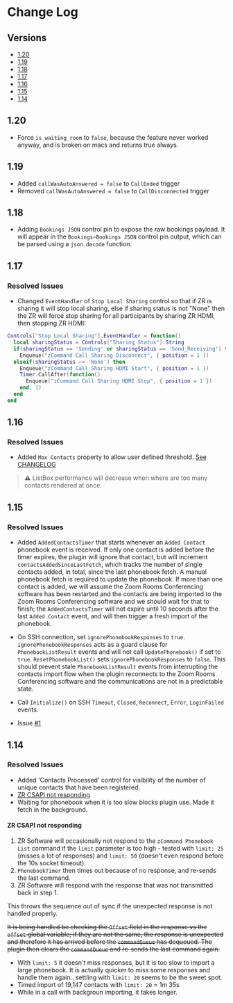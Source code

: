 # Change Log

## Versions

- [1.20](#120)
- [1.19](#119)
- [1.18](#118)
- [1.17](#117)
- [1.16](#116)
- [1.15](#115)
- [1.14](#114)

## 1.20

- Force `is_waiting_room` to `false`, because the feature never worked anyway, and is broken on macs and returns true always.

## 1.19

- Added `callWasAutoAnswered = false` to `CallEnded` trigger
- Removed `callWasAutoAnswered = false` to `CallDisconnected` trigger

## 1.18

- Adding `Bookings JSON` control pin to expose the raw bookings payload. It will appear in the `Bookings~Bookings JSON` control pin output, which can be parsed using a `json.decode` function.

## 1.17

### Resolved Issues

- Changed `EventHandler` of `Stop Local Sharing` control so that if ZR is sharing it will stop local sharing, else if sharing status is not "None" then the ZR will force stop sharing for all participants by sharing ZR HDMI, then stopping ZR HDMI:

``` lua
Controls["Stop Local Sharing"].EventHandler = function()
  local sharingStatus = Controls["Sharing Status"].String
  if(sharingStatus == 'Sending' or sharingStatus == 'Send_Receiving') then
    Enqueue("zCommand Call Sharing Disconnect", { position = 1 })
  elseif(sharingStatus ~= 'None') then
    Enqueue("zCommand Call Sharing HDMI Start", { position = 1 })
    Timer.CallAfter(function()
      Enqueue("zCommand Call Sharing HDMI Stop", { position = 1 })
    end, 1)
  end
end
```

## 1.16

### Resolved Issues

- Added `Max Contacts` property to allow user defined threshold. [See CHANGELOG](./README.md/#max-contacts)

> :warning: ListBox performance will decrease when where are too many contacts rendered at once.

## 1.15

### Resolved Issues

- Added `AddedContactsTimer` that starts whenever an `Added Contact` phonebook event is received. If only one contact is added before the timer expires, the plugin will ignore that contact, but will increment `contactsAddedSinceLastFetch`, which tracks the number of single contacts added, in total, since the last phonebook fetch. A manual phonebook fetch is required to update the phonebook. If more than one contact is added, we will assume the Zoom Rooms Conferencing software has been restarted and the contacts are being imported to the Zoom Rooms Conferencing software and we should wait for that to finish; the `AddedContactsTimer` will not expire until 10 seconds after the last `Added Contact` event, and will then trigger a fresh import of the phonebook.

- On SSH connection, set `ignorePhonebookResponses` to `true`. `ignorePhonebookResponses` acts as a guard clause for `PhonebookListResult` events and will not call `UpdatePhonebook()` if set to `true`. `ResetPhonebookList()` sets `ignorePhonebookResponses` to `false`. This should prevent stale `PhonebookListResult` events from interrupting the contacts import flow when the plugin reconnects to the Zoom Rooms Conferencing software and the communications are not in a predictable state.

- Call `Initialize()` on SSH `Timeout`, `Closed`, `Reconnect`, `Error`, `LoginFailed` events.

- Issue [#1](https://github.com/Node-JF/tag-zoom_rooms/issues/1)

## 1.14

### Resolved Issues

- Added 'Contacts Processed' control for visibility of the number of unique contacts that have been registered.
- [ZR CSAPI not responding](#zr-csapi-not-responding)
- Waiting for phonebook when it is too slow blocks plugin use. Made it fetch in the background.

#### ZR CSAPI not responding

1. ZR Software will occasionally not respond to the `zCommand Phonebook List` command if the `limit` parameter is too high - tested with `limit: 25` (misses a lot of responses) and `limit: 50` (doesn't even respond before the 10s socket timeout).
2. `PhonebookTimer` then times out because of no response, and re-sends the last command.
3. ZR Software will respond with the response that was not transmitted back in step 1.

This throws the sequence out of sync if the unexpected response is not handled properly.

~~It is being handled be checking the `Offset` field in the response vs the `offset` global variable; if they are not the same, the response is unexpected and therefore it has arrived before the `commandQueue` has dequeued. The plugin then clears the `commandQueue` and re-sends the last command again.~~

- With `limit: 5` it doesn't miss responses, but it is too slow to import a large phonebook. It is actually quicker to miss some responses and handle them again.. settling with `limit: 20` seems to be the sweet spot.
- Timed import of 19,147 contacts with `limit: 20` = 1m 35s
- While in a call with backgroun importing, it takes longer.